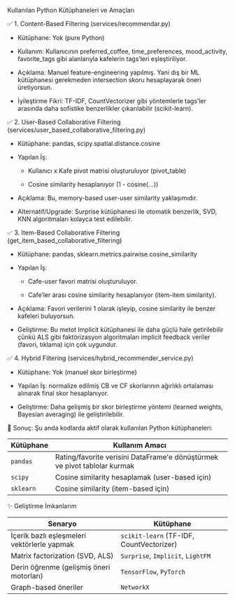 Kullanılan Python Kütüphaneleri ve Amaçları


✅ 1. Content-Based Filtering (services/recommendar.py)
* Kütüphane: Yok (pure Python)

* Kullanım: Kullanıcının preferred_coffee, time_preferences, mood_activity, favorite_tags gibi alanlarıyla kafelerin tags’leri eşleştiriliyor.

* Açıklama: Manuel feature-engineering yapılmış. Yani dış bir ML kütüphanesi gerekmeden intersection skoru hesaplayarak öneri üretiyorsun.

* İyileştirme Fikri: TF-IDF, CountVectorizer gibi yöntemlerle tags’ler arasında daha sofistike benzerlikler çıkarılabilir (scikit-learn).


✅ 2. User-Based Collaborative Filtering (services/user_based_collaborative_filtering.py)
* Kütüphane: pandas, scipy.spatial.distance.cosine

* Yapılan İş:

    * Kullanıcı x Kafe pivot matrisi oluşturuluyor (pivot_table)

    * Cosine similarity hesaplanıyor (1 - cosine(...))

* Açıklama: Bu, memory-based user-user similarity yaklaşımıdır.

* Alternatif/Upgrade: Surprise kütüphanesi ile otomatik benzerlik, SVD, KNN algoritmaları kolayca test edilebilir.



✅ 3. Item-Based Collaborative Filtering (get_item_based_collaborative_filtering)
* Kütüphane: pandas, sklearn.metrics.pairwise.cosine_similarity

* Yapılan İş:

    * Cafe-user favori matrisi oluşturuluyor.

    * Cafe’ler arası cosine similarity hesaplanıyor (item-item similarity).

* Açıklama: Favori verilerini 1 olarak işleyip, cosine similarity ile benzer kafeleri buluyorsun.

* Geliştirme: Bu metot Implicit kütüphanesi ile daha güçlü hale getirilebilir çünkü ALS gibi faktörizasyon algoritmaları implicit feedback veriler (favori, tıklama) için çok uygundur.



✅ 4. Hybrid Filtering (services/hybrid_recommender_service.py)
* Kütüphane: Yok (manuel skor birleştirme)

* Yapılan İş: normalize edilmiş CB ve CF skorlarının ağırlıklı ortalaması alınarak final skor hesaplanıyor.

* Geliştirme: Daha gelişmiş bir skor birleştirme yöntemi (learned weights, Bayesian averaging) ile geliştirilebilir.


🎯 Sonuç: Şu anda kodlarda aktif olarak kullanılan Python kütüphaneleri:

| Kütüphane | Kullanım Amacı                                                            |
| --------- | ------------------------------------------------------------------------- |
| `pandas`  | Rating/favorite verisini DataFrame'e dönüştürmek ve pivot tablolar kurmak |
| `scipy`   | Cosine similarity hesaplamak (user-based için)                            |
| `sklearn` | Cosine similarity (item-based için)                                       |


✨ Geliştirme İmkanlarım

| Senaryo                                     | Kütüphane                                |
| ------------------------------------------- | ---------------------------------------- |
| İçerik bazlı eşleşmeleri vektörlerle yapmak | `scikit-learn` (TF-IDF, CountVectorizer) |
| Matrix factorization (SVD, ALS)             | `Surprise`, `Implicit`, `LightFM`        |
| Derin öğrenme (gelişmiş öneri motorları)    | `TensorFlow`, `PyTorch`                  |
| Graph-based öneriler                        | `NetworkX`                               |
